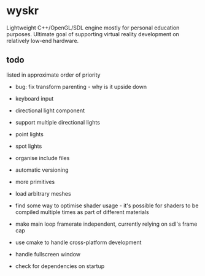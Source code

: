 #   wyskr

Lightweight C++/OpenGL/SDL engine mostly for personal education purposes. Ultimate goal of supporting virtual reality development on relatively low-end hardware.

## todo

listed in approximate order of priority

*   bug: fix transform parenting - why is it upside down

*   keyboard input

*   directional light component
*   support multiple directional lights
*   point lights
*   spot lights

*   organise include files
*   automatic versioning
*   more primitives
*   load arbitrary meshes
*   find some way to optimise shader usage - it's possible for shaders to be compiled multiple times as part of different materials
*   make main loop framerate independent, currently relying on sdl's frame cap
*   use cmake to handle cross-platform development

*   handle fullscreen window
*   check for dependencies on startup

